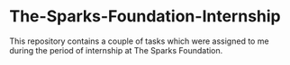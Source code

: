 # The-Sparks-Foundation-Internship

This repository contains a couple of tasks which were assigned to me during the period of internship at The Sparks Foundation. 
